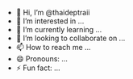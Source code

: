 - 👋 Hi, I’m @thaideptraii
- 👀 I’m interested in ...
- 🌱 I’m currently learning ...
- 💞️ I’m looking to collaborate on ...
- 📫 How to reach me ...
- 😄 Pronouns: ...
- ⚡ Fun fact: ...

<!---
thaideptraii/thaideptraii is a ✨ special ✨ repository because its `README.md` (this file) appears on your GitHub profile.
You can click the Preview link to take a look at your changes.
--->
